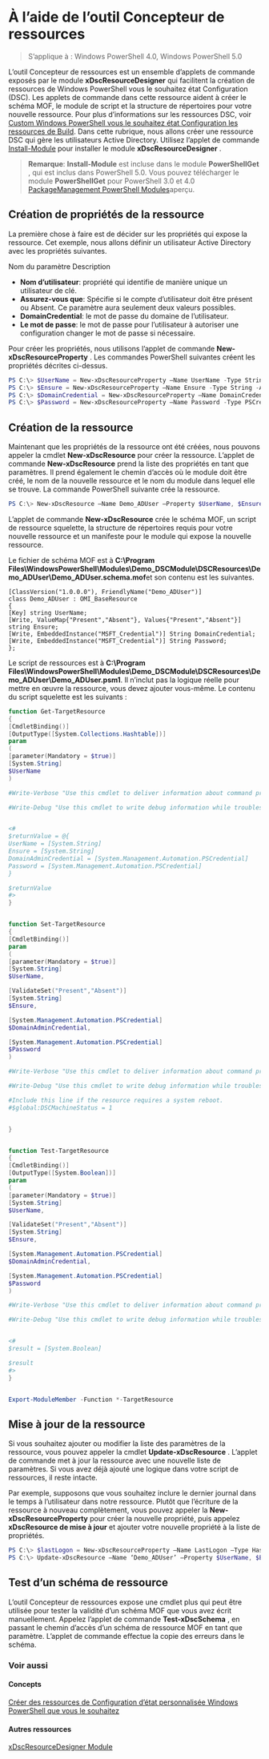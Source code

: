 # À l’aide de l’outil Concepteur de ressources

> S’applique à : Windows PowerShell 4.0, Windows PowerShell 5.0

L’outil Concepteur de ressources est un ensemble d’applets de commande exposés par le module **xDscResourceDesigner** qui facilitent la création de ressources de Windows PowerShell vous le souhaitez état Configuration (DSC). Les applets de commande dans cette ressource aident à créer le schéma MOF, le module de script et la structure de répertoires pour votre nouvelle ressource. Pour plus d’informations sur les ressources DSC, voir [Custom Windows PowerShell vous le souhaitez état Configuration les ressources de Build](authoringResource.md).
Dans cette rubrique, nous allons créer une ressource DSC qui gère les utilisateurs Active Directory.
Utilisez l’applet de commande [Install-Module](https://technet.microsoft.com/en-us/library/dn807162.aspx) pour installer le module **xDscResourceDesigner** .

>**Remarque**: **Install-Module** est incluse dans le module **PowerShellGet** , qui est inclus dans PowerShell 5.0. Vous pouvez télécharger le module **PowerShellGet** pour PowerShell 3.0 et 4.0 [PackageManagement PowerShell Modules](https://www.microsoft.com/en-us/download/details.aspx?id=49186)aperçu.

## Création de propriétés de la ressource
La première chose à faire est de décider sur les propriétés qui expose la ressource. Cet exemple, nous allons définir un utilisateur Active Directory avec les propriétés suivantes.
 
Nom du paramètre Description
* **Nom d’utilisateur**: propriété qui identifie de manière unique un utilisateur de clé.
* **Assurez-vous que**: Spécifie si le compte d’utilisateur doit être présent ou Absent. Ce paramètre aura seulement deux valeurs possibles.
* **DomainCredential**: le mot de passe du domaine de l’utilisateur.
* **Le mot de passe**: le mot de passe pour l’utilisateur à autoriser une configuration changer le mot de passe si nécessaire.

Pour créer les propriétés, nous utilisons l’applet de commande **New-xDscResourceProperty** . Les commandes PowerShell suivantes créent les propriétés décrites ci-dessus.

```powershell
PS C:\> $UserName = New-xDscResourceProperty –Name UserName -Type String -Attribute Key
PS C:\> $Ensure = New-xDscResourceProperty –Name Ensure -Type String -Attribute Write –ValidateSet “Present”, “Absent”
PS C:\> $DomainCredential = New-xDscResourceProperty –Name DomainCredential-Type PSCredential -Attribute Write
PS C:\> $Password = New-xDscResourceProperty –Name Password -Type PSCredential -Attribute Write
```

## Création de la ressource

Maintenant que les propriétés de la ressource ont été créées, nous pouvons appeler la cmdlet **New-xDscResource** pour créer la ressource. L’applet de commande **New-xDscResource** prend la liste des propriétés en tant que paramètres. Il prend également le chemin d’accès où le module doit être créé, le nom de la nouvelle ressource et le nom du module dans lequel elle se trouve. La commande PowerShell suivante crée la ressource.

```powershell
PS C:\> New-xDscResource –Name Demo_ADUser –Property $UserName, $Ensure, $DomainCredential, $Password –Path ‘C:\Program Files\WindowsPowerShell\Modules’ –ModuleName Demo_DSCModule
```

L’applet de commande **New-xDscResource** crée le schéma MOF, un script de ressource squelette, la structure de répertoires requis pour votre nouvelle ressource et un manifeste pour le module qui expose la nouvelle ressource.

Le fichier de schéma MOF est à **C:\Program Files\WindowsPowerShell\Modules\Demo_DSCModule\DSCResources\Demo_ADUser\Demo_ADUser.schema.mof**et son contenu est les suivantes.

```
[ClassVersion("1.0.0.0"), FriendlyName("Demo_ADUser")]
class Demo_ADUser : OMI_BaseResource
{
[Key] string UserName;
[Write, ValueMap{"Present","Absent"}, Values{"Present","Absent"}] string Ensure;
[Write, EmbeddedInstance("MSFT_Credential")] String DomainCredential;
[Write, EmbeddedInstance("MSFT_Credential")] String Password;
};
```

Le script de ressources est à **C:\Program Files\WindowsPowerShell\Modules\Demo_DSCModule\DSCResources\Demo_ADUser\Demo_ADUser.psm1**. Il n’inclut pas la logique réelle pour mettre en œuvre la ressource, vous devez ajouter vous-même. Le contenu du script squelette est les suivants :

```powershell
function Get-TargetResource
{
[CmdletBinding()]
[OutputType([System.Collections.Hashtable])]
param
(
[parameter(Mandatory = $true)]
[System.String]
$UserName
)

#Write-Verbose "Use this cmdlet to deliver information about command processing."

#Write-Debug "Use this cmdlet to write debug information while troubleshooting."


<#
$returnValue = @{
UserName = [System.String]
Ensure = [System.String]
DomainAdminCredential = [System.Management.Automation.PSCredential]
Password = [System.Management.Automation.PSCredential]
}

$returnValue
#>
}


function Set-TargetResource
{
[CmdletBinding()]
param
(
[parameter(Mandatory = $true)]
[System.String]
$UserName,

[ValidateSet("Present","Absent")]
[System.String]
$Ensure,

[System.Management.Automation.PSCredential]
$DomainAdminCredential,

[System.Management.Automation.PSCredential]
$Password
)

#Write-Verbose "Use this cmdlet to deliver information about command processing."

#Write-Debug "Use this cmdlet to write debug information while troubleshooting."

#Include this line if the resource requires a system reboot.
#$global:DSCMachineStatus = 1


}


function Test-TargetResource
{
[CmdletBinding()]
[OutputType([System.Boolean])]
param
(
[parameter(Mandatory = $true)]
[System.String]
$UserName,

[ValidateSet("Present","Absent")]
[System.String]
$Ensure,

[System.Management.Automation.PSCredential]
$DomainAdminCredential,

[System.Management.Automation.PSCredential]
$Password
)

#Write-Verbose "Use this cmdlet to deliver information about command processing."

#Write-Debug "Use this cmdlet to write debug information while troubleshooting."


<#
$result = [System.Boolean]

$result
#>
}


Export-ModuleMember -Function *-TargetResource
```

## Mise à jour de la ressource

Si vous souhaitez ajouter ou modifier la liste des paramètres de la ressource, vous pouvez appeler la cmdlet **Update-xDscResource** . L’applet de commande met à jour la ressource avec une nouvelle liste de paramètres. Si vous avez déjà ajouté une logique dans votre script de ressources, il reste intacte.

Par exemple, supposons que vous souhaitez inclure le dernier journal dans le temps à l’utilisateur dans notre ressource. Plutôt que l’écriture de la ressource à nouveau complètement, vous pouvez appeler la **New-xDscResourceProperty** pour créer la nouvelle propriété, puis appelez **xDscResource de mise à jour** et ajouter votre nouvelle propriété à la liste de propriétés.

```powershell
PS C:\> $lastLogon = New-xDscResourceProperty –Name LastLogon –Type Hashtable –Attribute Write –Description “For mapping users to their last log on time”
PS C:\> Update-xDscResource –Name ‘Demo_ADUser’ –Property $UserName, $Ensure, $DomainCredential, $Password, $lastLogon -Force
```

## Test d’un schéma de ressource

L’outil Concepteur de ressources expose une cmdlet plus qui peut être utilisée pour tester la validité d’un schéma MOF que vous avez écrit manuellement. Appelez l’applet de commande **Test-xDscSchema** , en passant le chemin d’accès d’un schéma de ressource MOF en tant que paramètre. L’applet de commande effectue la copie des erreurs dans le schéma.

### Voir aussi

#### Concepts
[Créer des ressources de Configuration d’état personnalisée Windows PowerShell que vous le souhaitez](authoringResource.md)

#### Autres ressources
[xDscResourceDesigner Module](https://powershellgallery.com/packages/xDscResourceDesigner)
